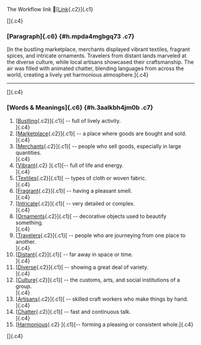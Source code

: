 The Workflow link
👏[[Link](https://www.google.com/url?q=http://www.google.com&sa=D&source=editors&ust=1755794585904041&usg=AOvVaw3TrX6uLpE2nwyjIDeG7TMc){.c2}]{.c1}

[]{.c4}

### [Paragraph]{.c6} {#h.mpda4mgbgq73 .c7}

[In the bustling marketplace, merchants displayed vibrant textiles,
fragrant spices, and intricate ornaments. Travelers from distant lands
marveled at the diverse culture, while local artisans showcased their
craftsmanship. The air was filled with animated chatter, blending
languages from across the world, creating a lively yet harmonious
atmosphere.]{.c4}

------------------------------------------------------------------------

[]{.c4}

### [Words & Meanings]{.c6} {#h.3aalkbh4jm0b .c7}

1.  [[Bustling](https://www.google.com/url?q=http://www.google.com&sa=D&source=editors&ust=1755794585905667&usg=AOvVaw1MhPnGxEB7pz6ClffWuKtp){.c2}]{.c1}[ --
    full of lively activity.\
    ]{.c4}
2.  [[Marketplace](https://www.google.com/url?q=http://www.google.com&sa=D&source=editors&ust=1755794585905948&usg=AOvVaw1QhoZkjgGgC2SJBCC70PIG){.c2}]{.c1}[ --
    a place where goods are bought and sold.\
    ]{.c4}
3.  [[Merchants](https://www.google.com/url?q=http://www.google.com&sa=D&source=editors&ust=1755794585906223&usg=AOvVaw1nZNuYZn-SH7EguMI5eWF8){.c2}]{.c1}[ --
    people who sell goods, especially in large quantities.\
    ]{.c4}
4.  [[Vibrant](https://www.google.com/url?q=http://www.google.com&sa=D&source=editors&ust=1755794585906520&usg=AOvVaw2NOTRcf4yvYZEk5QOGRUTY){.c2}
    ]{.c1}[-- full of life and energy.\
    ]{.c4}
5.  [[Textiles](https://www.google.com/url?q=http://www.google.com&sa=D&source=editors&ust=1755794585906747&usg=AOvVaw3m8KoJdwPHKPpF79pVORv3){.c2}]{.c1}[ --
    types of cloth or woven fabric.\
    ]{.c4}
6.  [[Fragrant](https://www.google.com/url?q=http://www.google.com&sa=D&source=editors&ust=1755794585907020&usg=AOvVaw0WzMO66M_BPYSvynr4lcIL){.c2}]{.c1}[ --
    having a pleasant smell.\
    ]{.c4}
7.  [[Intricate](https://www.google.com/url?q=http://www.google.com&sa=D&source=editors&ust=1755794585907265&usg=AOvVaw3qIJhohF-VA3yc0dT_ISIM){.c2}]{.c1}[ --
    very detailed or complex.\
    ]{.c4}
8.  [[Ornaments](https://www.google.com/url?q=http://www.google.com&sa=D&source=editors&ust=1755794585907524&usg=AOvVaw14DDhC3gQZDualcZO26xoM){.c2}]{.c1}[ --
    decorative objects used to beautify something.\
    ]{.c4}
9.  [[Travelers](https://www.google.com/url?q=http://www.google.com&sa=D&source=editors&ust=1755794585907786&usg=AOvVaw2MNGKZlkS6NN6rKPnM5U2M){.c2}]{.c1}[ --
    people who are journeying from one place to another.\
    ]{.c4}
10. [[Distant](https://www.google.com/url?q=http://www.google.com&sa=D&source=editors&ust=1755794585908091&usg=AOvVaw2xWTPqSQCed5aKbqycljmx){.c2}]{.c1}[ --
    far away in space or time.\
    ]{.c4}
11. [[Diverse](https://www.google.com/url?q=http://www.google.com&sa=D&source=editors&ust=1755794585908346&usg=AOvVaw3p13ioZjQo9zAIbI-UwjC-){.c2}]{.c1}[ --
    showing a great deal of variety.\
    ]{.c4}
12. [[Culture](https://www.google.com/url?q=http://www.google.com&sa=D&source=editors&ust=1755794585908631&usg=AOvVaw3IL-e5KLEODib1fmAVem5L){.c2}]{.c1}[ --
    the customs, arts, and social institutions of a group.\
    ]{.c4}
13. [[Artisans](https://www.google.com/url?q=http://www.google.com&sa=D&source=editors&ust=1755794585908923&usg=AOvVaw2HdpYDEcOYsEWPy-tDhzEV){.c2}]{.c1}[ --
    skilled craft workers who make things by hand.\
    ]{.c4}
14. [[Chatter](https://www.google.com/url?q=http://www.google.com&sa=D&source=editors&ust=1755794585909204&usg=AOvVaw0fSGKVqJr92ZJsj7iWUoZH){.c2}]{.c1}[ --
    fast and continuous talk.\
    ]{.c4}
15. [[Harmonious](https://www.google.com/url?q=http://www.google.com&sa=D&source=editors&ust=1755794585909444&usg=AOvVaw2LDAplJbIc_LakXHA1Si_e){.c2}
    ]{.c1}[-- forming a pleasing or consistent whole.]{.c4}

[]{.c4}
